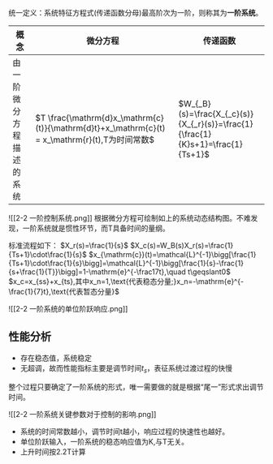 统一定义：系统特征方程式(传递函数分母)最高阶次为一阶，则称其为**一阶系统**。

| 概念           | 微分方程                                                                                       | 传递函数                                                                            |
| ------------ | ------------------------------------------------------------------------------------------ | ------------------------------------------------------------------------------- |
| 由一阶微分方程描述的系统 | $T \frac{\mathrm{d}x_\mathrm{c}(t)}{\mathrm{d}t}+x_\mathrm{c}(t) = x_\mathrm{r}(t),T为时间常数$ | $W_{_B}(s)=\frac{X_{_c}(s)}{X_{_r}(s)}=\frac{1}{\frac{1}{K}s+1}=\frac{1}{Ts+1}$ |
![[2-2 一阶控制系统.png]]
根据微分方程可绘制如上的系统动态结构图。不难发现，一阶系统就是惯性环节，而T具备时间的量纲。

标准流程如下：
$X_r(s)=\frac{1}{s}$
$X_c(s)=W_B(s)X_r(s)=\frac{1}{Ts+1}\cdot\frac{1}{s}$
$x_{\mathrm{c}}(t)=\mathcal{L}^{-1}\bigg[\frac{1}{Ts+1}\cdot\frac{1}{s}\bigg]=\mathcal{L}^{-1}\bigg[\frac{1}{s}-\frac{1}{s+\frac{1}{T}}\bigg]=1-\mathrm{e}^{-\frac17t},\quad t\geqslant0$
$x_c=x_{ss}+x_{ts},其中x_n=1,\text{代表稳态分量;}x_n=-\mathrm{e}^{-\frac{1}{7}t},\text{代表暂态分量}$

![[2-2 一阶系统的单位阶跃响应.png]]

## 性能分析

- 存在稳态值，系统稳定
- 无超调，故而性能指标主要是调节时间$t_s$，表征系统过渡过程的快慢

整个过程只要确定了一阶系统的形式，唯一需要做的就是根据“尾一”形式求出调节时间。

![[2-2 一阶系统关键参数对于控制的影响.png]]
- 系统的时间常数越小，调节时间t越小，响应过程的快速性也越好。
- 单位阶跃输入，一阶系统的稳态响应值为K,与T无关。
- 上升时间按2.2T计算